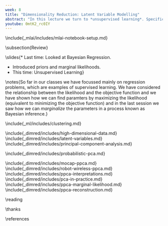 ```yaml
---
week: 8
title: "Dimensionality Reduction: Latent Variable Modelling"
abstract: "In this lecture we turn to *unsupervised learning*. Specifically, we introduce the idea of a latent variable model. Latent variable models are a probabilistic perspective on unsupervised learning which lead to dimensionality reduction algorithms. "
youtube: 0mtK2_rc0IY
---
```


\include{_mlai/includes/mlai-notebook-setup.md}

\subsection{Review}

\slides{* Last time: Looked at Bayesian Regression.
* Introduced priors and marginal likelihoods.
* This time: Unsupervised Learning}

\notes{So far in our classes we have focussed mainly on regression
problems, which are examples of supervised learning. We have considered the
relationship between the likelihood and the objective function and we have shown
how we can find paramters by maximizing the likelihood (equivalent to minimizing
the objective function) and in the last session we saw how we can *marginalize*
the parameters in a process known as Bayesian inference.}


\include{_ml/includes/clustering.md}

\include{_dimred/includes/high-dimensional-data.md}
\include{_dimred/includes/latent-variables.md}
\include{_dimred/includes/principal-component-analysis.md}

\include{_dimred/includes/probabilistic-pca.md}

\include{_dimred/includes/mocap-ppca.md}
\include{_dimred/includes/robot-wireless-ppca.md}
\include{_dimred/includes/ppca-interpretations.md}
\include{_dimred/includes/pca-in-practice.md}
\include{_dimred/includes/ppca-marginal-likelihood.md}
\include{_dimred/includes/ppca-reconstruction.md}

\reading

\thanks

\references
